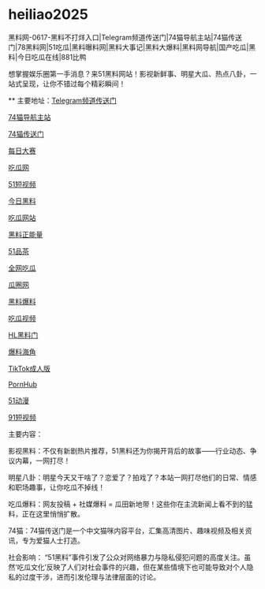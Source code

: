 # heiliao2025
黑料网-0617-黑料不打烊入口|Telegram频道传送门|74猫导航主站|74猫传送门|78黑料网|51吃瓜|黑料曝料网|黑料大事记|黑料大爆料|黑料网导航|国产吃瓜|黑料|今日吃瓜在线|881比鸭

想掌握娱乐圈第一手消息？来51黑料网站！影视新鲜事、明星大瓜、热点八卦，一站式呈现，让你不错过每个精彩瞬间！

** 主要地址：<a href="https://74mao.com/">Telegram频道传送门</a>

<a href="https://74mao.com/">74猫导航主站</a>

<a href="https://74mao.com/">74猫传送门</a>

<a href="https://pc1-26.pages.dev/">每日大赛</a>

<a href="https://cg1-39.pages.dev/">吃瓜网</a>

<a href="https://pc2-25.pages.dev/">51短视频</a>

<a href="https://pc10-24.pages.dev/">今日黑料</a>

<a href="https://cg1-27.pages.dev/">吃瓜网站</a>

<a href="https://cg8-12.pages.dev/">黑料正能量</a>

<a href="https://pc8-34.pages.dev/">51品茶</a>

<a href="https://cg4-21.pages.dev/">全网吃瓜</a>

<a href="https://cg6-21.pages.dev/">瓜圈网</a>

<a href="https://cg5-24.pages.dev/">黑料爆料</a>

<a href="https://cg9-07.pages.dev/">吃瓜视频</a>

<a href="https://shouyeheiliaoshe.pages.dev/">HL黑料门</a>

<a href="https://chiguaheiliao01.pages.dev/">爆料海角</a>

<a href="https://tiktokchengren01.pages.dev/">TikTok成人版</a>

<a href="https://pornhubzuixin.pages.dev/">PornHub</a>

<a href="https://haijiaoshequzui.pages.dev/">51动漫</a>

<a href="https://91duanshipin-01.pages.dev/">91短视频</a>

主要内容：

影视黑料：不仅有新剧热片推荐，51黑料还为你揭开背后的故事——行业动态、争议内幕，一网打尽！

明星八卦：明星今天又干啥了？恋爱了？拍戏了？本站一网打尽他们的日常、情感和职场趣事，让你吃瓜不掉线！

吃瓜爆料：网友投稿 + 社媒爆料 = 瓜田新地带！这些你在主流新闻上看不到的猛料，正在这里悄悄扩散。

74猫：74猫传送门是一个中文猫咪内容平台，汇集高清图片、趣味视频及相关资讯，专为爱猫人士打造。

社会影响：
“51黑料”事件引发了公众对网络暴力与隐私侵犯问题的高度关注。虽然‘吃瓜文化’反映了人们对社会事件的兴趣，但在某些情境下也可能导致对个人隐私的过度干涉，进而引发伦理与法律层面的讨论。
